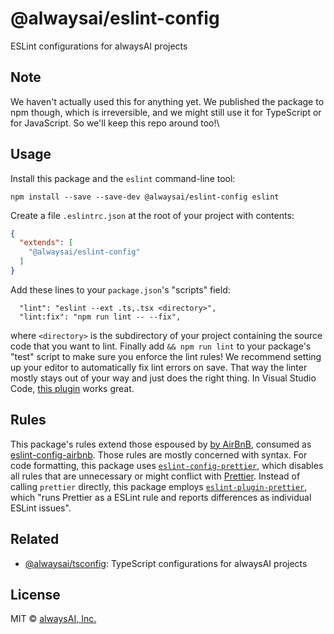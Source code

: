 # @alwaysai/eslint-config

ESLint configurations for alwaysAI projects

## Note
We haven't actually used this for anything yet. We published the package to npm though, which is irreversible, and we might still use it for TypeScript or for JavaScript. So we'll keep this repo around too!\

## Usage
Install this package and the `eslint` command-line tool:

```
npm install --save --save-dev @alwaysai/eslint-config eslint
```

Create a file `.eslintrc.json` at the root of your project with contents:

```json
{
  "extends": [
    "@alwaysai/eslint-config"
  ]
}
```

Add these lines to your `package.json`'s "scripts" field:
```
  "lint": "eslint --ext .ts,.tsx <directory>",
  "lint:fix": "npm run lint -- --fix",
```

where `<directory>` is the subdirectory of your project containing the source code that you want to lint. Finally add `&& npm run lint` to your package's "test" script to make sure you enforce the lint rules! We recommend setting up your editor to automatically fix lint errors on save. That way the linter mostly stays out of your way and just does the right thing. In Visual Studio Code, [this plugin](https://marketplace.visualstudio.com/items?itemName=dbaeumer.vscode-eslint) works great.

## Rules
This package's rules extend those espoused by [by AirBnB](https://github.com/airbnb/javascript), consumed as [eslint-config-airbnb](https://www.npmjs.com/package/eslint-config-airbnb). Those rules are mostly concerned with syntax. For code formatting, this package uses [`eslint-config-prettier`](https://github.com/prettier/eslint-config-prettier), which disables all rules that are unnecessary or might conflict with [Prettier](https://prettier.io/). Instead of calling `prettier` directly, this package employs [`eslint-plugin-prettier`](https://github.com/prettier/eslint-plugin-prettier), which "runs Prettier as a ESLint rule and reports differences as individual ESLint issues".

## Related
- [@alwaysai/tsconfig](https://github.com/alwaysai/tsconfig): TypeScript configurations for alwaysAI projects

## License
MIT © [alwaysAI, Inc.](https://alwaysai.co)
